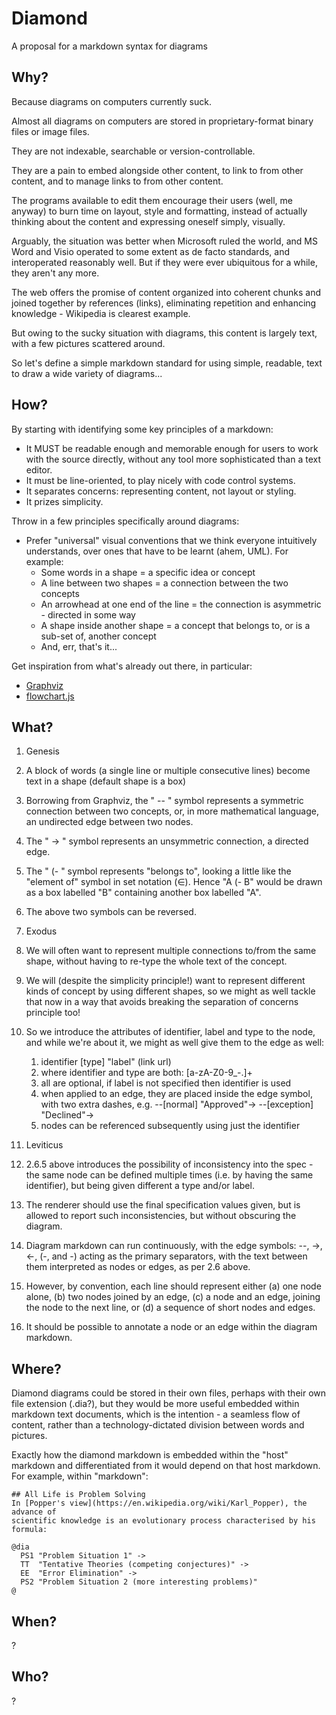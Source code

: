 # Diamond

A proposal for a markdown syntax for diagrams

## Why?

Because diagrams on computers currently suck.

Almost all diagrams on computers are stored in proprietary-format binary files or image files.

They are not indexable, searchable or version-controllable.

They are a pain to embed alongside other content, to link to from other content, and to manage links
to from other content.

The programs available to edit them encourage their users (well, me anyway) to burn time on layout,
style and formatting, instead of actually thinking about the content and expressing oneself simply,
visually.

Arguably, the situation was better when Microsoft ruled the world, and MS Word and Visio operated to
some extent as de facto standards, and interoperated reasonably well. But if they were ever ubiquitous
for a while, they aren't any more.

The web offers the promise of content organized into coherent chunks and joined together by references
(links), eliminating repetition and enhancing knowledge - Wikipedia is clearest example.

But owing to the sucky situation with diagrams, this content is largely text, with a few pictures
scattered around.

So let's define a simple markdown standard for using simple, readable, text to draw a wide variety of
diagrams...


## How?

By starting with identifying some key principles of a markdown:
* It MUST be readable enough and memorable enough for users to work with the source directly, without
  any tool more sophisticated than a text editor.
* It must be line-oriented, to play nicely with code control systems.
* It separates concerns: representing content, not layout or styling.
* It prizes simplicity.

Throw in a few principles specifically around diagrams:
* Prefer "universal" visual conventions that we think everyone intuitively understands, over ones
  that have to be learnt (ahem, UML). For example:
  * Some words in a shape = a specific idea or concept
  * A line between two shapes = a connection between the two concepts
  * An arrowhead at one end of the line = the connection is asymmetric - directed in some way
  * A shape inside another shape = a concept that belongs to, or is a sub-set of, another concept
  * And, err, that's it...

Get inspiration from what's already out there, in particular:
* [Graphviz](http://www.graphviz.org/)
* [flowchart.js](https://adrai.github.io/flowchart.js/)



## What?

1. Genesis
  1. A block of words (a single line or multiple consecutive lines) become text in a shape (default shape is a box)
  2. Borrowing from Graphviz, the " -- " symbol represents a symmetric connection between two concepts, or, in more
     mathematical language, an undirected edge between two nodes.
  3. The " -> " symbol represents an unsymmetric connection, a directed edge.
  4. The " (- " symbol represents "belongs to", looking a little like the "element of" symbol in set notation (&#8712;).
     Hence "A (- B" would be drawn as a box labelled "B" containing another box labelled "A".
  5. The above two symbols can be reversed.

2. Exodus
  4. We will often want to represent multiple connections to/from the same shape, without having to re-type the
     whole text of the concept.
  5. We will (despite the simplicity principle!) want to represent different kinds of concept by using different
     shapes, so we might as well tackle that now in a way that avoids breaking the separation of concerns principle
     too!
  6. So we introduce the attributes of identifier, label and type to the node, and while we're about it, we might as
     well give them to the edge as well:
     1. identifier [type] "label" (link url)
     2. where identifier and type are both: [a-zA-Z0-9_-\.]+
     3. all are optional, if label is not specified then identifier is used
     4. when applied to an edge, they are placed inside the edge symbol, with two extra dashes, e.g.
        --[normal] "Approved"->
        --[exception] "Declined"->
     5. nodes can be referenced subsequently using just the identifier

3. Leviticus
  1. 2.6.5 above introduces the possibility of inconsistency into the spec - the same node can be defined multiple
     times (i.e. by having the same identifier), but being given different a type and/or label.
  2. The renderer should use the final specification values given, but is allowed to report such inconsistencies,
     but without obscuring the diagram.
  3. Diagram markdown can run continuously, with the edge symbols: --, ->, <-, (-, and -) acting as the primary
     separators, with the text between them interpreted as nodes or edges, as per 2.6 above.
  4. However, by convention, each line should represent either (a) one node alone, (b) two nodes joined by an
     edge, (c) a node and an edge, joining the node to the next line, or (d) a sequence of short nodes and edges.
  5. It should be possible to annotate a node or an edge within the diagram markdown.



## Where?

Diamond diagrams could be stored in their own files, perhaps with their own file extension (.dia?), but they would
be more useful embedded within markdown text documents, which is the intention - a seamless flow of content, rather
than a technology-dictated division between words and pictures.

Exactly how the diamond markdown is embedded within the "host" markdown and differentiated from it would depend on
that host markdown. For example, within "markdown":

```
## All Life is Problem Solving
In [Popper's view](https://en.wikipedia.org/wiki/Karl_Popper), the advance of
scientific knowledge is an evolutionary process characterised by his formula:

@dia
  PS1 "Problem Situation 1" ->
  TT  "Tentative Theories (competing conjectures)" ->
  EE  "Error Elimination" ->
  PS2 "Problem Situation 2 (more interesting problems)"
@
```


## When?

?



## Who?

?
